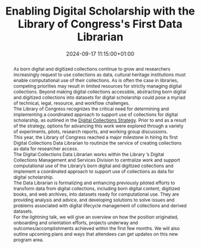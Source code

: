 ---
abstract: "As born digital and digitized collections continue to grow and researchers
  increasingly request to use collections as data, cultural heritage institutions
  must enable computational use of their collections. As is often the case in libraries,
  competing priorities may result in limited resources for strictly managing digital
  collections. Beyond making digital collections accessible, abstracting born digital
  and digitized collections into datasets for digital scholarship could pose a myriad
  of technical, legal, resource, and workflow challenges.   \n\nThe Library of Congress
  recognizes the critical need for determining and implementing a coordinated approach
  to support use of collections for digital scholarship, as outlined in the [Digital
  Collections Strategy][1]. Prior to and as a result of the strategy, options for
  advancing this work were explored through a variety of experiments, pilots, research
  reports, and working group discussions. \n\nThis year, the Library of Congress reached
  a major milestone in hiring its first Digital Collections Data Librarian to routinize
  the service of creating collections as data for researcher access.   \n\nThe Digital
  Collections Data Librarian works within the Library ’s Digital Collections Management
  and Services Division to centralize work and support computational use of the Library’s
  born digital and digitized collections and implement a coordinated approach to support
  use of collections as data for digital scholarship. \n\nThe Data Librarian is formalizing
  and enhancing previously piloted efforts to transform data from digital collections,
  including born digital content, digitized books, and web archives, into datasets
  ready for computational use. They are providing analysis and advice, and developing
  solutions to solve issues and problems associated with digital lifecycle management
  of collections and derived datasets.  \n\nFor the lightning talk, we will give an
  overview on how the position originated, onboarding and orientation efforts, projects
  underway and outcomes/accomplishments achieved within the first few months. We will
  also outline upcoming plans and ways that attendees can get updates on this new
  program area.  \n\n\n\n  [1]: https://blogs.loc.gov/thesignal/2021/12/library-of-congress-digital-collections-strategy-published/"
creators:
- Camille Salas
date: 2024-09-17 11:15:00+01:00
document_url: https://zenodo.org/records/13652332
grand_parent: iPRES
institutions: []
keywords:
- governance, resourcing, and management for dp
- from document to data
landing_page_url: https://zenodo.org/records/13652332
language: eng
layout: publication
license: Creative Commons Attribution Share-Alike 4.0 (CC-BY-SA-4.0)
notes_url: https://docs.google.com/document/d/1q7uNrEVGePdeRV2G9qDrO4AfNgIr2YY_xpKU99e61Yo/edit#heading=h.aar4tupij1po
parent: iPRES 2024
publication_type: lightning talk
size: null
slides_url: https://zenodo.org/records/13652332
source_name: iPRES
stream_url: https://www.archief.vlaanderen.be/archief/records/dossiers/5acb210228ce4315ae650812d056a482329eb83ed2dc42398a51505dc153be81/documents/33b18535dd5843ffb8f79c836fadf7895bec43f73c7f4e4682ff38249050ad85
title: Enabling Digital Scholarship with the Library of Congress's First Data Librarian
year: 2024
---